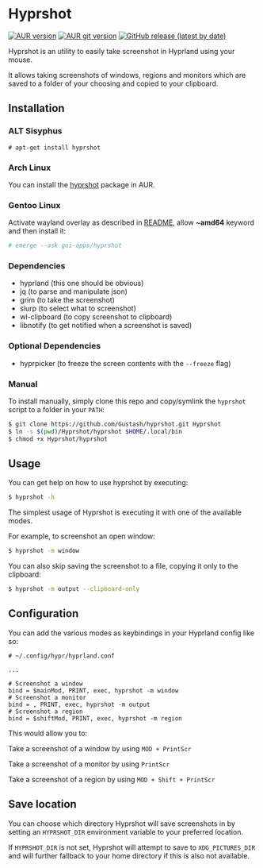 # Hyprshot

[![AUR version](https://img.shields.io/aur/version/hyprshot?label=hyprshot&logo=arch+linux)](https://aur.archlinux.org/packages/hyprshot)
[![AUR git version](https://img.shields.io/aur/version/hyprshot-git?label=hyprshot-git&logo=arch+linux)](https://aur.archlinux.org/packages/hyprshot-git)
[![GitHub release (latest by date)](https://img.shields.io/github/v/release/Gustash/hyprshot?color=green&logo=github)](https://github.com/Gustash/hyprshot/releases/latest)

Hyprshot is an utility to easily take screenshot in Hyprland using your mouse.

It allows taking screenshots of windows, regions and monitors which are saved to a folder of your choosing and copied to your clipboard.

## Installation

### ALT Sisyphus

```shell
# apt-get install hyprshot
```

### Arch Linux

You can install the [hyprshot](https://aur.archlinux.org/packages/hyprshot) package in AUR.

### Gentoo Linux

Activate wayland overlay as described in [README](https://github.com/bsd-ac/wayland-desktop#activate-overlay-via-eselect-repository), allow **~amd64** keyword and then install it:

```bash
# emerge --ask gui-apps/hyprshot
```

### Dependencies

- hyprland (this one should be obvious)
- jq (to parse and manipulate json)
- grim (to take the screenshot)
- slurp (to select what to screenshot)
- wl-clipboard (to copy screenshot to clipboard)
- libnotify (to get notified when a screenshot is saved)

### Optional Dependencies

- hyprpicker (to freeze the screen contents with the `--freeze` flag)

### Manual

To install manually, simply clone this repo and copy/symlink the `hyprshot` script to a folder in your `PATH`:

```bash
$ git clone https://github.com/Gustash/hyprshot.git Hyprshot
$ ln -s $(pwd)/Hyprshot/hyprshot $HOME/.local/bin
$ chmod +x Hyprshot/hyprshot
```

## Usage

You can get help on how to use hyprshot by executing:

```bash
$ hyprshot -h
```

The simplest usage of Hyprshot is executing it with one of the available modes.

For example, to screenshot an open window:

```bash
$ hyprshot -m window
```

You can also skip saving the screenshot to a file, copying it only to the clipboard:

```bash
$ hyprshot -m output --clipboard-only
```

## Configuration

You can add the various modes as keybindings in your Hyprland config like so:

```
# ~/.config/hypr/hyprland.conf

...

# Screenshot a window
bind = $mainMod, PRINT, exec, hyprshot -m window
# Screenshot a monitor
bind = , PRINT, exec, hyprshot -m output
# Screenshot a region
bind = $shiftMod, PRINT, exec, hyprshot -m region
```

This would allow you to:

Take a screenshot of a window by using `MOD + PrintScr`

Take a screenshot of a monitor by using `PrintScr`

Take a screenshot of a region by using `MOD + Shift + PrintScr`

## Save location

You can choose which directory Hyprshot will save screenshots in by setting an `HYPRSHOT_DIR` environment variable to your preferred location.

If `HYPRSHOT_DIR` is not set, Hyprshot will attempt to save to `XDG_PICTURES_DIR` and will further fallback to your home directory if this is also not available.
